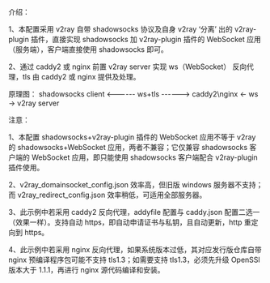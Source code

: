 介绍：

1、本配置采用 v2ray 自带 shadowsocks 协议及自身 v2ray ‘分离’ 出的 v2ray-plugin 插件，直接实现 shadowsocks 加 v2ray-plugin 插件的 WebSocket 应用（服务端），客户端直接使用 shadowsocks 即可。

2、通过 caddy2 或 nginx 前置 v2ray server 实现 ws（WebSocket） 反向代理，tls 由 caddy2 或 nginx 提供及处理。

原理图： shadowsocks client <------ ws+tls ------> caddy2\nginx <- ws -> v2ray server

注意：

1、本配置 shadowsocks+v2ray-plugin 插件的 WebSocket 应用不等于 v2ray 的 shadowsocks+WebSocket 应用，两者不兼容；它仅兼容 shadowsocks 客户端的 WebSocket 应用，即只能使用 shadowsocks 客户端配合 v2ray-plugin 插件使用。

2、v2ray_domainsocket_config.json 效率高，但旧版 windows 服务器不支持；而 v2ray_redirect_config.json 效率稍低，可适用全部服务器。

3、此示例中若采用 caddy2 反向代理，addyfile 配置与 caddy.json 配置二选一（效果一样）。支持自动 https，即自动申请证书与私钥，且自动更新，http 重定向到 https。

4、此示例中若采用 nginx 反向代理，如果系统版本过低，其对应发行版仓库自带 nginx 预编译程序包可能不支持 tls1.3；如需要支持 tls1.3，必须先升级 OpenSSl 版本大于 1.1.1，再进行 nginx 源代码编译和安装。

